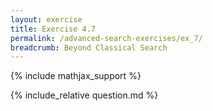 ```yaml
---
layout: exercise
title: Exercise 4.7
permalink: /advanced-search-exercises/ex_7/
breadcrumb: Beyond Classical Search
---
```


{% include mathjax_support %}

<div><i class="arrow-up loader" data-chapter="advanced-search-exercises" data-exercise="ex_7" data-rating="0"></i></div>
{% include_relative question.md %}
